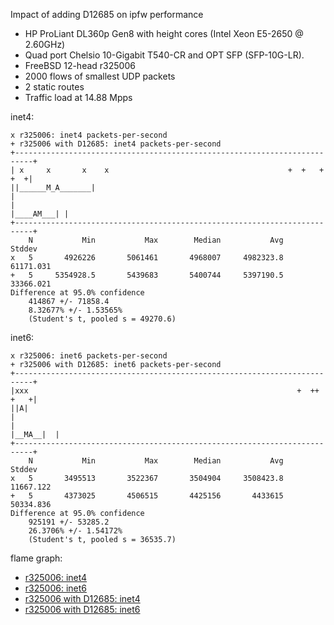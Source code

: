 Impact of adding D12685 on ipfw performance
  - HP ProLiant DL360p Gen8 with height cores (Intel Xeon E5-2650 @ 2.60GHz)
  - Quad port Chelsio 10-Gigabit T540-CR and OPT SFP (SFP-10G-LR).
  - FreeBSD 12-head r325006
  - 2000 flows of smallest UDP packets
  - 2 static routes
  - Traffic load at 14.88 Mpps

inet4:

```
x r325006: inet4 packets-per-second
+ r325006 with D12685: inet4 packets-per-second
+--------------------------------------------------------------------------+
| x     x       x    x                                        +  +   + +  +|
||______M_A_______|                                                        |
|                                                              |____AM___| |
+--------------------------------------------------------------------------+
    N           Min           Max        Median           Avg        Stddev
x   5       4926226       5061461       4968007     4982323.8     61171.031
+   5     5354928.5       5439683       5400744     5397190.5     33366.021
Difference at 95.0% confidence
	414867 +/- 71858.4
	8.32677% +/- 1.53565%
	(Student's t, pooled s = 49270.6)
```

inet6:

```
x r325006: inet6 packets-per-second
+ r325006 with D12685: inet6 packets-per-second
+--------------------------------------------------------------------------+
|xxx                                                            +  ++ +   +|
||A|                                                                       |
|                                                                |__MA__|  |
+--------------------------------------------------------------------------+
    N           Min           Max        Median           Avg        Stddev
x   5       3495513       3522367       3504904     3508423.8     11667.122
+   5       4373025       4506515       4425156       4433615     50334.836
Difference at 95.0% confidence
	925191 +/- 53285.2
	26.3706% +/- 1.54172%
	(Student's t, pooled s = 36535.7)
```

flame graph:
   - [r325006: inet4](bench.325006.inet4.1.pmc.svg)
   - [r325006: inet6](bench.325006.inet6.1.pmc.svg)
   - [r325006 with D12685: inet4](bench.325006D12685.inet4.1.pmc.svg)
   - [r325006 with D12685: inet6](bench.325006D12685.inet6.1.pmc.svg)

